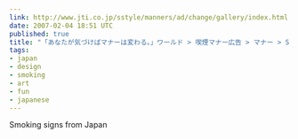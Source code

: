 ```yaml
---
link: http://www.jti.co.jp/sstyle/manners/ad/change/gallery/index.html
date: 2007-02-04 18:51 UTC
published: true
title: "「あなたが気づけばマナーは変わる。」ワールド > 喫煙マナー広告 > マナー > SMOKERS’STYLE"
tags:
- japan
- design
- smoking
- art
- fun
- japanese
---
```


Smoking signs from Japan
